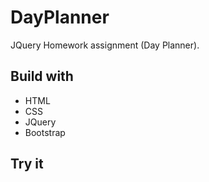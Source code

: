 # DayPlanner

JQuery Homework assignment (Day Planner).

## Build with
* HTML
* CSS
* JQuery
* Bootstrap

## Try it

